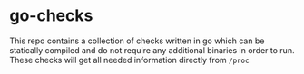 # go-checks
This repo contains a collection of checks written in go which can be statically compiled
and do not require any additional binaries in order to run.
These checks will get all needed information directly from `/proc`
